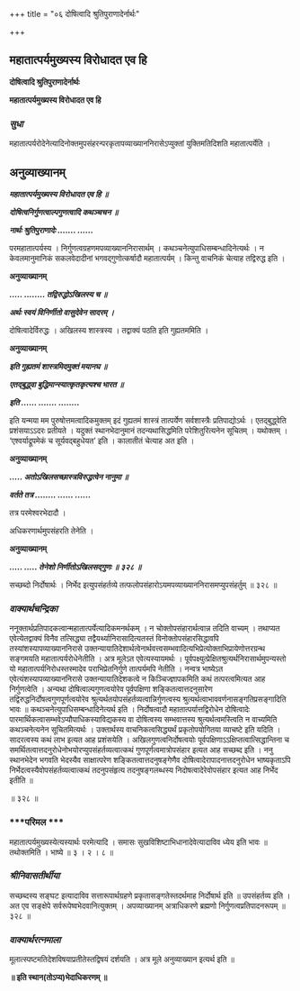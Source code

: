 +++
title = "०६ दोषित्वादि श्रुतिपुराणादेर्नार्थः"

+++


## महातात्पर्यमुख्यस्य विरोधादत एव हि

**दोषित्वादि श्रुतिपुराणादेर्नार्थः**

**महातात्पर्यमुख्यस्य विरोधादत एव हि**

### ***सुधा***

महातात्पर्यरोदेनेत्यादिनोक्तमुपसंहरन्परकृतापव्याख्याननिरासेऽप्युक्तां युक्तिमतिदिशति महातात्पर्येति ।

## **अनुव्याख्यानम्**

***महातात्पर्यमुख्यस्य विरोधादत एव हि ॥***

***दोषित्वनिर्गुणत्वाल्पगुणत्वादि कथञ्चचन ॥***

***नार्थः श्रुतिपुराणादेः ....... ......***

परमहातात्पर्यस्य । निर्गुणत्वग्रहणमपव्याख्याननिरासार्थम् । कथञ्चनेत्युपाधिसम्बन्धादिनेत्यर्थः । न केवलमानुमानिकं सकलवेदादीनां भगवद्गुणोत्कर्षादौ महातात्पर्यम् । किन्तु वाचनिकं चेत्याह तद्विरुद्ध इति ।

**अनुव्याख्यानम्**

***..... ........ तद्विरुद्धोऽखिलस्य च ॥***

***अर्थः स्वयं विनिर्णीतो वासुदेवेन सादरम् ।***

दोषित्वादेर्विरुद्धः । अखिलस्य शास्त्रस्य । तद्वाक्यं पठति इति गुह्यतममिति ।

**अनुव्याख्यानम्**

***इति गुह्यतमं शास्त्रमिदमुक्तं मयानघ ॥***

***एतद्बुद्ध्वा बुद्धिमान्स्यात्कृतकृत्यश्च भारत ॥***

***इति ...... ....... ........***

इति यन्मया मम पुरुषोत्तमत्वादिकमुक्तम् इदं गुह्यतमं शास्त्रं तात्पर्येण सर्वशास्त्रैः प्रतिपाद्योऽर्थः । एतद्बुद्ध्वेति प्रशंसयाऽऽदरः प्रतीयते । यदुक्तं स्थानभेदानुमानं तदन्यथासिद्धमिति परेशितुरित्यनेन सूचितम् । यथोक्तम् । ‘एश्वर्याद्रूपमेकं च सूर्यवद्बहुधेयत’ इति । कालातीतं चेत्याह अत इति ।

**अनुव्याख्यानम्**

***..... अतोऽखिलसच्छास्त्रविरुद्धत्वेन नानुमा ॥***

***वर्तते तत्र ........ ...... ......***

तत्र परमेश्वरभेदादौ ।

अधिकरणार्थमुपसंहरति तेनेति ।

**अनुव्याख्यानम्**

***..... ..... तेनेशो निर्णीतोऽखिलसद्गुणः ॥ ३२८ ॥***

सच्छब्दो निर्दोषार्थः । निर्भेद इत्युपसंहर्तव्ये तत्फलोपसंहारोऽयमपव्याख्याननिरासमप्युपसंहर्तुम् ॥ ३२८ ॥

### ***वाक्यार्थचन्द्रिका***

ननूक्तार्थप्रतिपादकत्वान्महातात्पर्येत्यादिकमनर्थकम् । न चोक्तोपसंहारार्थत्वान्न तदिति वाच्यम् । तथाप्यत एवेत्येतद्वाक्यं विनैव तत्सिद्ध्या तद्वैयर्थ्यानिरासादित्यतस्तं विनोक्तोपसंहारसिद्धावपि तस्यांशस्यापव्याख्याननिरासे उक्तन्यायातिदेशार्थत्वेनार्थवत्त्वसम्भवादित्यभिप्रेत्योक्ताभिप्रायेणोत्तरग्रन्थ सङ्गमयति महातात्पर्यरोधेनेतीति । अत्र मूलेऽत एवेत्यस्यायमर्थः । पूर्वपक्ष्युत्प्रेक्षितश्रुत्यर्थनिरासार्थमुपन्यस्तो यो महातात्पर्यनिरोधस्तस्मादेव पराभिप्रेतनिर्गुणे तात्पर्यमपि नेतीति । नन्वत्र भाष्येऽत एवेत्यंशस्यापव्याख्याननिरासे उक्तन्यायातिदेशकत्वे न किञ्चिज्ज्ञापकमिति कथं तत्परत्वमित्यत आह निर्गुणत्वेति । अन्यथा दोषित्वाल्पगुणत्वयोरेव पूर्वपक्षिणा शङ्कितत्वात्तदनुसारेण तद्विरुद्धनिर्दोषत्वगुणपूर्णत्वयोरेव श्रुत्यर्थतयोपसंहर्तव्यत्वान्निर्गुणत्वस्य श्रुत्यर्थत्वाभाववर्णनासङ्गतिप्रसङ्गादिति भावः ॥ कथञ्चनेत्युपाधिसम्बन्धादिनेत्यर्थ इति । निर्दोषत्वादौ महातात्पर्यात्तद्विरोधेन दोषित्वादेः पारमार्थिकत्वासम्भवेऽप्यौपाधिकस्याविद्यकस्य वा दोषित्वस्य सम्भवात्तस्य श्रुत्यर्थत्वमस्त्विति न वाच्यमिति कथञ्चनेत्यनेन सूचितमित्यर्थः । उक्तार्थस्य वाचनिकत्वसिद्ध्यर्थं प्रकृतोपयोगितया व्याचष्टे इति यदिति । सादरत्वस्य कथं लाभ इत्यत आह प्रशंसयेति । अखिलगुणत्वनिर्दोषत्वयोः पूर्वपक्षिणाऽऽक्षिप्तत्वात्सिद्धान्तिना च समर्थितत्वात्तदनुरोधेनोभयोरप्युपसंहर्तव्यत्वात्कथं गुणपूर्णत्वमात्रोपसंहार इत्यत आह सच्छब्द इति । ननु स्थानभेदेन भगवति भेदस्यैव साक्षात्परेण शङ्कितत्वात्तदनुषङ्गेणैव दोषित्वादेरापादनात्तदनुरोधेन भाष्यकृताऽपि निर्भेदत्वस्यैवोपसंहर्तव्यत्वात्कथं तदनुपसंहृत्य तदनुषङ्गलब्धस्य निदोषत्वादेरेवोपसंहार इत्यत आह निर्भेद इतीति ॥

॥ ३२८ ॥

### ***परिमल ***

महातात्पर्यमुख्यस्येत्यस्यार्थः परमेत्यादि । समासः सुखविशिष्टाभिधानादेवेत्यादाविव ध्येय इति भावः ॥ तथोक्तमिति । भाष्ये ॥ ३ । २ । ८ ॥

### ***श्रीनिवासतीर्थीया***

सच्छब्दस्य सङ्घट इत्यादाविव सत्तारूपार्थग्रहणे प्रकृतासङ्गतेस्तदर्थमाह निर्दोषार्थ इति ॥ उपसंहर्तव्य इति । अत एव सङ्क्षेपे सर्वरूपेष्वभेदवानित्युक्तम् । अपव्याख्यानम् अत्राधिकरणे ब्रह्मणो निर्गुणत्वप्रतिपादनरूपम् ॥ ३२८ ॥

### ***वाक्यार्थरत्नमाला***

मूलात्स्पष्टमतिदेशविषयाप्रतीतेस्तद्विषयं दर्शयति । अत्र मूले अनुव्याख्यान इत्यर्थ इति ॥

**॥ इति स्थान(तोऽप्य)भेदाधिकरणम् ॥**


